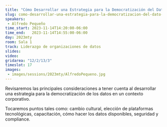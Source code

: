 ```yaml
---
title: "Cómo Desarrollar una Estrategia para la Democratización del Dato en la Compañía"
slug: como-desarrollar-una-estrategia-para-la-democratizacion-del-dato-en-la-compania
speakers:
 - Alfredo Pequeño
time_start: 2023-11-14T14:20:00-06:00
time_end:   2023-11-14T14:55:00-06:00
day: 2023mty
room: Sala 1 
track: Liderazgo de organizaciones de datos
slides: 
video: 
gridarea: "12/2/13/3"
timeslot: 17
images:
 - images/sessions/2023mty/AlfredoPequeno.jpg
---
```


Revisaremos las principales consideraciones a tener cuenta al desarrollar una estrategia para la democratización de los datos en un contexto corporativo. 

Tocaremos puntos tales como: cambio cultural, elección de plataformas tecnológicas, capacitación, cómo hacer los datos disponibles, seguridad y compliance.

